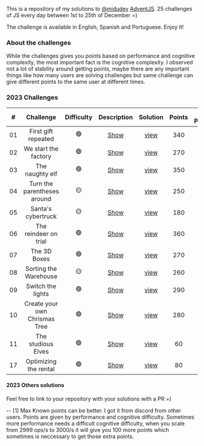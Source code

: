 This is a repository of my solutions to [@midudev](https://midu.dev) [AdventJS](https://adventjs.dev). 25 challenges of JS every day between 1st to 25th of December =)

The challenge is available in English, Spanish and Portuguese. Enjoy it!

### About the challenges

While the challenges gives you points based on performance and cognitive complexity, the most important fact is the cognitive complexity. I observed not a lot of stability around getting points, maybe there are any important things like how many users are solving challenges but same challenge can give different points to the same user at different times.

### 2023 Challenges

|  #  |                Challenge                 | Difficulty |                   Description                   | Solution  | Points | Max Points[1]
| :-: | :--------------------------------------: | :------------: | :---------------------------------------------: | :----: | :------: | :----------:
| 01  |   First gift repeated                    |       🟢       | [Show](https://adventjs.dev/challenges/2023/1)  | [view](2023/01-b.js) |   340 | 390
| 02  |  We start the factory                    |       🟢       | [Show](https://adventjs.dev/challenges/2023/2)  | [view](2023/02.js)   |   270 | 390
| 03  |  The naughty elf                         |       🟢       | [Show](https://adventjs.dev/challenges/2023/3)  | [view](2023/03.js)   |   350 | 390
| 04  |  Turn the parentheses around             |       🟡       | [Show](https://adventjs.dev/challenges/2023/4)  | [view](2023/04-c.js) |   250 | 380
| 05  |  Santa's cybertruck                      |       🟡       | [Show](https://adventjs.dev/challenges/2023/5)  | [view](2023/05-c.js) |   180 | 290-390
| 06  |  The reindeer on trial                   |       🟢       | [Show](https://adventjs.dev/challenges/2023/6)  | [view](2023/06.js)   |   360 | 390
| 07  |  The 3D Boxes                            |       🟢       | [Show](https://adventjs.dev/challenges/2023/7)  | [view](2023/07-a.js) |   270 | 290
| 08  |  Sorting the Warehouse                   |       🟡       | [Show](https://adventjs.dev/challenges/2023/8)  | [view](2023/08-b.js) |   260 | 390
| 09  |  Switch the lights                       |       🟢       | [Show](https://adventjs.dev/challenges/2023/9)  | [view](2023/09-d.js)   |   290 | 290
| 10  |  Create your own Chrismas Tree           |       🟢       | [Show](https://adventjs.dev/challenges/2023/10)  | [view](2023/10-e.js)   |   280 | 280
| 11  |  The studious Elves                      |       🟢       | [Show](https://adventjs.dev/challenges/2023/11)  | [view](2023/11-b.js)   |   60 | 180
| 17  |  Optimizing the rental                   |       🟢       | [Show](https://adventjs.dev/challenges/2023/11)  | [view](2023/17.js)   |   80 | ??


#### 2023 Others solutions

Feel free to link to your repository with your solutions with a PR =)


--
[1] Max Known points can be better. I got it from discord from other users. Points are given by performance and cognitive difficulty. Sometimes more performance needs a difficult cognitive difficulty, when you scale from 2999 ops/s to 3000/s it will give you 100 more points which sometimes is neccessary to get those extra points.